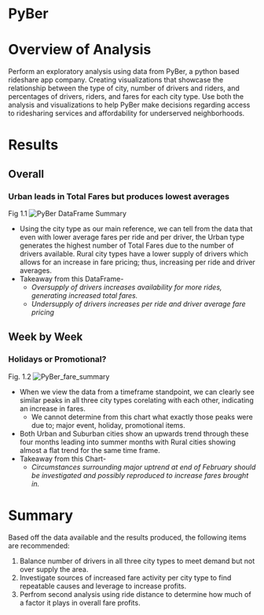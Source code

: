 # PyBer

# Overview of Analysis
Perform an exploratory analysis using data from PyBer, a python based rideshare app company.  Creating visualizations that showcase the relationship between the type of city, number of drivers and riders, and percentages of drivers, riders, and fares for each city type.  Use both the analysis and visualizations to help PyBer make decisions regarding access to ridesharing services and affordability for underserved neighborhoods.

# Results
## Overall 
### Urban leads in Total Fares but produces lowest averages
Fig 1.1
![PyBer DataFrame Summary](https://user-images.githubusercontent.com/74840026/126880833-ad7e52b0-d5ac-4f71-8a22-5fb947f582fd.PNG)
- Using the city type as our main reference, we can tell from the data that even with lower average fares per ride and per driver, the Urban type generates the highest number of Total Fares due to the number of drivers available. Rural city types have a lower supply of drivers which allows for an increase in fare pricing; thus, increasing per ride and driver averages.
- Takeaway from this DataFrame- 
    - *Oversupply of drivers increases availability for more rides, generating increased total fares.*
    - *Undersupply of drivers increases per ride and driver average fare pricing*

## Week by Week
### Holidays or Promotional?
Fig. 1.2
![PyBer_fare_summary](https://user-images.githubusercontent.com/74840026/126881255-03ab688e-a530-4c8b-9cdc-4ec88a0e4924.png)
- When we view the data from a timeframe standpoint, we can clearly see similar peaks in all three city types corelating with each other, indicating an increase in fares.  
    - We cannot determine from this chart what exactly those peaks were due to; major event, holiday, promotional items.  
- Both Urban and Suburban cities show an upwards trend through these four months leading into summer months with Rural cities showing almost a flat trend for the same time frame. 
- Takeaway from this Chart- 
    - *Circumstances surrounding major uptrend at end of February should be investigated and possibly reproduced to increase fares brought in.*

# Summary
Based off the data available and the results produced, the following items are recommended:
1. Balance number of drivers in all three city types to meet demand but not over supply the area.
2. Investigate sources of increased fare activity per city type to find repeatable causes and leverage to increase profits.
3. Perfrom second analysis using ride distance to determine how much of a factor it plays in overall fare profits.
